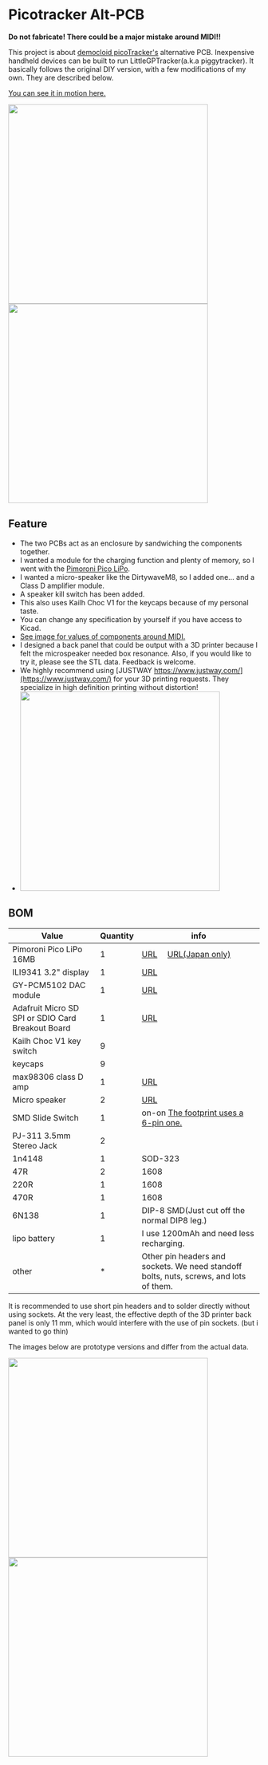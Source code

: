 # Picotracker Alt-PCB

**Do not fabricate! There could be a major mistake around MIDI!!**

This project is about [democloid picoTracker's](https://github.com/democloid/picoTracker/) alternative PCB.
Inexpensive handheld devices can be built to run LittleGPTracker(a.k.a piggytracker).
It basically follows the original DIY version, with a few modifications of my own. They are described below.

[You can see it in motion here.](https://www.instagram.com/p/C2BvngaruZN/?utm_source=ig_web_copy_link&igsh=MzRlODBiNWFlZA==)

<img src="https://raw.githubusercontent.com/ijnekenamay/picotracker_alt-pcb/main/images/picotracker-front.jpg" width="400"><img src="https://raw.githubusercontent.com/ijnekenamay/picotracker_alt-pcb/main/images/picotracker-back.jpg" width="400">

## Feature

- The two PCBs act as an enclosure by sandwiching the components together.
- I wanted a module for the charging function and plenty of memory, so I went with the [Pimoroni Pico LiPo](https://shop.pimoroni.com/products/pimoroni-pico-lipo).
- I wanted a micro-speaker like the DirtywaveM8, so I added one... and a Class D amplifier module.
- A speaker kill switch has been added.
- This also uses Kailh Choc V1 for the keycaps because of my personal taste.
- You can change any specification by yourself if you have access to Kicad.
- [See image for values of components around MIDI.](https://raw.githubusercontent.com/ijnekenamay/picotracker_alt-pcb/main/images/MIDI_resistor_value.jpg)
- I designed a back panel that could be output with a 3D printer because I felt the microspeaker needed box resonance. Also, if you would like to try it, please see the STL data. Feedback is welcome.
- We highly recommend using [JUSTWAY https://www.justway.com/](https://www.justway.com/) for your 3D printing requests. They specialize in high definition printing without distortion!
- <img src="https://raw.githubusercontent.com/ijnekenamay/picotracker_alt-pcb/main/images/3d_BP.png" width="400">

## BOM
| Value | Quantity | info |
| ---- | ---- | ---- |
| Pimoroni Pico LiPo 16MB | 1 | [URL](https://shop.pimoroni.com/products/pimoroni-pico-lipo)　 [URL(Japan only)](https://akizukidenshi.com/catalog/g/g116997/)  |
| ILI9341 3.2" display | 1 | [URL](https://www.aliexpress.us/item/3256802819098352.html) |
| GY-PCM5102 DAC module | 1 | [URL](https://www.aliexpress.us/item/3256802711963831.html) | 
| Adafruit Micro SD SPI or SDIO Card Breakout Board | 1 | [URL](https://www.adafruit.com/product/4682) | 
| Kailh Choc V1 key switch | 9 |  | 
| keycaps | 9 |  |   
| max98306 class D amp | 1 | [URL](https://ja.aliexpress.com/item/1005004990814956.html)  |
| Micro speaker | 2 | [URL](https://akizukidenshi.com/catalog/g/gP-12494/)  |
| SMD Slide Switch | 1 | on-on [The footprint uses a 6-pin one.](https://akizukidenshi.com/download/ds/switronic/IS-2245S-G.PDF) |
| PJ-311 3.5mm Stereo Jack | 2 |  |
| 1n4148| 1 | SOD-323 |
| 47R | 2 | 1608 |
| 220R | 1 | 1608 |
| 470R| 1 | 1608 |
| 6N138 | 1 | DIP-8 SMD(Just cut off the normal DIP8 leg.) |
| lipo battery | 1 | I use 1200mAh and need less recharging. |
| other | * | Other pin headers and sockets. We need standoff bolts, nuts, screws, and lots of them. |

It is recommended to use short pin headers and to solder directly without using sockets. At the very least, the effective depth of the 3D printer back panel is only 11 mm, which would interfere with the use of pin sockets. (but i wanted to go thin)



The images below are prototype versions and differ from the actual data.

<img src="https://raw.githubusercontent.com/ijnekenamay/picotracker_alt-pcb/main/images/1.jpg" width="400"><img src="https://raw.githubusercontent.com/ijnekenamay/picotracker_alt-pcb/main/images/2.jpg" width="400">



